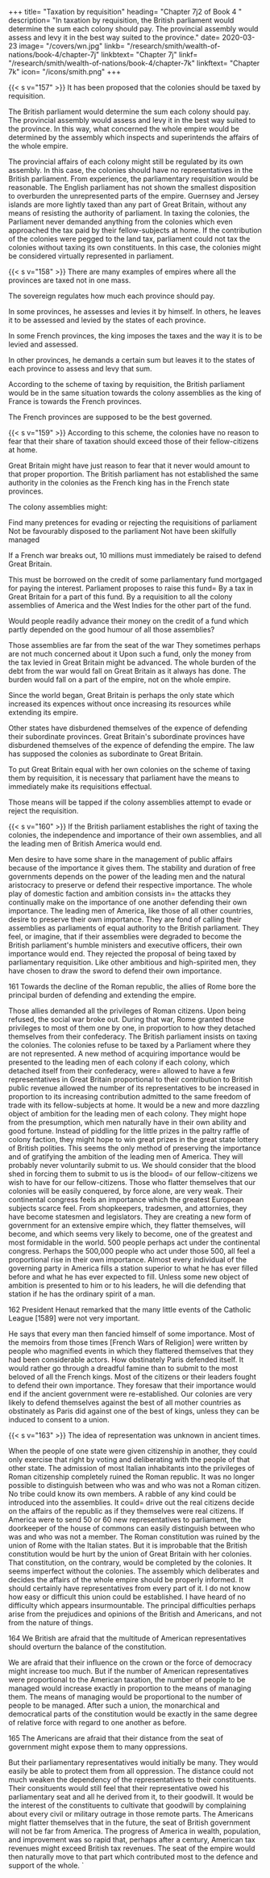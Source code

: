+++
title=  "Taxation by requisition"
heading=  "Chapter 7j2 of Book 4 "
description=  "In taxation by requisition, the British parliament would determine the sum each colony should pay. The provincial assembly would assess and levy it in the best way suited to the province."
date=  2020-03-23
image=  "/covers/wn.jpg"
linkb=  "/research/smith/wealth-of-nations/book-4/chapter-7j"
linkbtext=  "Chapter 7j"
linkf=  "/research/smith/wealth-of-nations/book-4/chapter-7k"
linkftext=  "Chapter 7k"
icon=  "/icons/smith.png"
+++


{{< s v="157" >}} It has been proposed that the colonies should be taxed by requisition.

The British parliament would determine the sum each colony should pay. The provincial assembly would assess and levy it in the best way suited to the province.
In this way, what concerned the whole empire would be determined by the assembly which inspects and superintends the affairs of the whole empire.

The provincial affairs of each colony might still be regulated by its own assembly.
In this case, the colonies should have no representatives in the British parliament.
From experience, the parliamentary requisition would be reasonable.
The English parliament has not shown the smallest disposition to overburden the unrepresented parts of the empire.
Guernsey and Jersey islands are more lightly taxed than any part of Great Britain, without any means of resisting the authority of parliament.
In taxing the colonies, the Parliament never demanded anything from the colonies which even approached the tax paid by their fellow-subjects at home.
If the contribution of the colonies were pegged to the land tax, parliament could not tax the colonies without taxing its own constituents.
    In this case, the colonies might be considered virtually represented in parliament.


{{< s v="158" >}} There are many examples of empires where all the provinces are taxed not in one mass.

The sovereign regulates how much each province should pay.

In some provinces, he assesses and levies it by himself.
In others, he leaves it to be assessed and levied by the states of each province.

In some French provinces, the king imposes the taxes and the way it is to be levied and assessed.

In other provinces, he demands a certain sum but leaves it to the states of each province to assess and levy that sum.

According to the scheme of taxing by requisition, the British parliament would be in the same situation towards the colony assemblies as the king of France is towards the French provinces.

The French provinces are supposed to be the best governed.


{{< s v="159" >}} According to this scheme, the colonies have no reason to fear that their share of taxation should exceed those of their fellow-citizens at home.

Great Britain might have just reason to fear that it never would amount to that proper proportion.
The British parliament has not established the same authority in the colonies as the French king has in the French state provinces.

The colony assemblies might:

Find many pretences for evading or rejecting the requisitions of parliament
Not be favourably disposed to the parliament
Not have been skilfully managed

If a French war breaks out, 10 millions must immediately be raised to defend Great Britain.

This must be borrowed on the credit of some parliamentary fund mortgaged for paying the interest.
Parliament proposes to raise this fund= 
    By a tax in Great Britain for a part of this fund.
    By a requisition to all the colony assemblies of America and the West Indies for the other part of the fund.

Would people readily advance their money on the credit of a fund which partly depended on the good humour of all those assemblies?

Those assemblies are far from the seat of the war
They sometimes perhaps are not much concerned about it
Upon such a fund, only the money from the tax levied in Great Britain might be advanced.
The whole burden of the debt from the war would fall on Great Britain as it always has done.
The burden would fall on a part of the empire, not on the whole empire.

Since the world began, Great Britain is perhaps the only state which increased its expences without once increasing its resources while extending its empire.

Other states have disburdened themselves of the expence of defending their subordinate provinces.
Great Britain's subordinate provinces have disburdened themselves of the expence of defending the empire.
The law has supposed the colonies as subordinate to Great Britain.

To put Great Britain equal with her own colonies on the scheme of taxing them by requisition, it is necessary that parliament have the means to immediately make its requisitions effectual.

Those means will be tapped if the colony assemblies attempt to evade or reject the requisition.

{{< s v="160" >}} If the British parliament establishes the right of taxing the colonies, the independence and importance of their own assemblies, and all the leading men of British America would end.

Men desire to have some share in the management of public affairs because of the importance it gives them.
The stability and duration of free governments depends on the power of the leading men and the natural aristocracy to preserve or defend their respective importance.
The whole play of domestic faction and ambition consists in= 
    the attacks they continually make on the importance of one another
    defending their own importance.
The leading men of America, like those of all other countries, desire to preserve their own importance.
    They are fond of calling their assemblies as parliaments of equal authority to the British parliament.
    They feel, or imagine, that if their assemblies were degraded to become the British parliament's humble ministers and executive officers, their own importance would end.
They rejected the proposal of being taxed by parliamentary requisition.
    Like other ambitious and high-spirited men, they have chosen to draw the sword to defend their own importance.

161 Towards the decline of the Roman republic, the allies of Rome bore the principal burden of defending and extending the empire.

Those allies demanded all the privileges of Roman citizens.
    Upon being refused, the social war broke out.
    During that war, Rome granted those privileges to most of them one by one, in proportion to how they detached themselves from their confederacy.
The British parliament insists on taxing the colonies.
    The colonies refuse to be taxed by a Parliament where they are not represented.
A new method of acquiring importance would be presented to the leading men of each colony if each colony, which detached itself from their confederacy, were= 
    allowed to have a few representatives in Great Britain proportional to their contribution to British public revenue
    allowed the number of its representatives to be increased in proportion to its increasing contribution
    admitted to the same freedom of trade with its fellow-subjects at home.
It would be a new and more dazzling object of ambition for the leading men of each colony.
    They might hope from the presumption, which men naturally have in their own ability and good fortune.
    Instead of piddling for the little prizes in the paltry raffle of colony faction, they might hope to win great prizes in the great state lottery of British polities.
This seems the only method of preserving the importance and of gratifying the ambition of the leading men of America.
    They will probably never voluntarily submit to us.
We should consider that the blood shed in forcing them to submit to us is the blood= 
    of our fellow-citizens
    we wish to have for our fellow-citizens.
Those who flatter themselves that our colonies will be easily conquered, by force alone, are very weak.
Their continental congress feels an importance which the greatest European subjects scarce feel.
    From shopkeepers, tradesmen, and attornies, they have become statesmen and legislators.
    They are creating a new form of government for an extensive empire which, they flatter themselves, will become, and which seems very likely to become, one of the greatest and most formidable in the world.
        500 people perhaps act under the continental congress.
        Perhaps the 500,000 people who act under those 500, all feel a proportional rise in their own importance.
    Almost every individual of the governing party in America fills a station superior to what he has ever filled before and what he has ever expected to fill.
        Unless some new object of ambition is presented to him or to his leaders, he will die defending that station if he has the ordinary spirit of a man.

162 President Henaut remarked that the many little events of the Catholic League [1589] were not very important.

He says that every man then fancied himself of some importance.
Most of the memoirs from those times [French Wars of Religion] were written by people who magnified events in which they flattered themselves that they had been considerable actors.
How obstinately Paris defended itself.
It would rather go through a dreadful famine than to submit to the most beloved of all the French kings.
Most of the citizens or their leaders fought to defend their own importance.
    They foresaw that their importance would end if the ancient government were re-established.
Our colonies are very likely to defend themselves against the best of all mother countries as obstinately as Paris did against one of the best of kings, unless they can be induced to consent to a union.


{{< s v="163" >}} The idea of representation was unknown in ancient times.

When the people of one state were given citizenship in another, they could only exercise that right by voting and deliberating with the people of that other state.
The admission of most Italian inhabitants into the privileges of Roman citizenship completely ruined the Roman republic.
    It was no longer possible to distinguish between who was and who was not a Roman citizen.
    No tribe could know its own members.
    A rabble of any kind could be introduced into the assemblies.
        It could= 
            drive out the real citizens
            decide on the affairs of the republic as if they themselves were real citizens.
If America were to send 50 or 60 new representatives to parliament, the doorkeeper of the house of commons can easily distinguish between who was and who was not a member.
The Roman constitution was ruined by the union of Rome with the Italian states.
    But it is improbable that the British constitution would be hurt by the union of Great Britain with her colonies.
That constitution, on the contrary, would be completed by the colonies.
    It seems imperfect without the colonies.
The assembly which deliberates and decides the affairs of the whole empire should be properly informed.
    It should certainly have representatives from every part of it.
I do not know how easy or difficult this union could be established.
    I have heard of no difficulty which appears insurmountable.
    The principal difficulties perhaps arise from the prejudices and opinions of the British and Americans, and not from the nature of things.

164 We British are afraid that the multitude of American representatives should overturn the balance of the constitution.

We are afraid that their influence on the crown or the force of democracy might increase too much.
But if the number of American representatives were proportional to the American taxation, the number of people to be managed would increase exactly in proportion to the means of managing them.
    The means of managing would be proportional to the number of people to be managed.
After such a union, the monarchical and democratical parts of the constitution would be exactly in the same degree of relative force with regard to one another as before.

165 The Americans are afraid that their distance from the seat of government might expose them to many oppressions.

But their parliamentary representatives would initially be many.
    They would easily be able to protect them from all oppression.
The distance could not much weaken the dependency of the representatives to their constituents.
    Their consituents would still feel that their representative owed his parliamentary seat and all he derived from it, to their goodwill.
    It would be the interest of the constituents to cultivate that goodwill by complaining about every civil or military outrage in those remote parts.
The Americans might flatter themselves that in the future, the seat of British government will not be far from America.
    The progress of America in wealth, population, and improvement was so rapid that, perhaps after a century, American tax revenues might exceed British tax revenues.
    The seat of the empire would then naturally move to that part which contributed most to the defence and support of the whole.
`